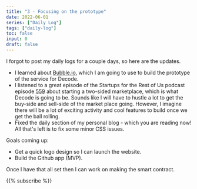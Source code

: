```yaml
---
title: "3 - Focusing on the prototype"
date: 2022-06-01
series: ["Daily Log"]
tags: ["daily-log"]
toc: false
input: 0
draft: false
---
```

I forgot to post my daily logs for a couple days, so here are the updates.

- I learned about [Bubble.io](https://bubble.io/), which I am going to use to build the prototype of the service for Decode.
- I listened to a great episode of the Startups for the Rest of Us podcast episode [559](https://startups-for-the-rest-of-us.castos.com/episodes/episode-559-bootstrapping-a-two-sided-marketplace-with-microaquire) about starting a two-sided marketplace, which is what Decode is going to be. Sounds like I will have to hustle a lot to get the buy-side and sell-side of the market place going. However, I imagine there will be a lot of exciting activity and cool features to build once we get the ball rolling.
- Fixed the daily section of my personal blog - which you are reading now! All that's left is to fix some minor CSS issues.

Goals coming up:

- Get a quick logo design so I can launch the website.
- Build the Github app (MVP).

Once I have that all set then I can work on making the smart contract.

{{% subscribe %}}
